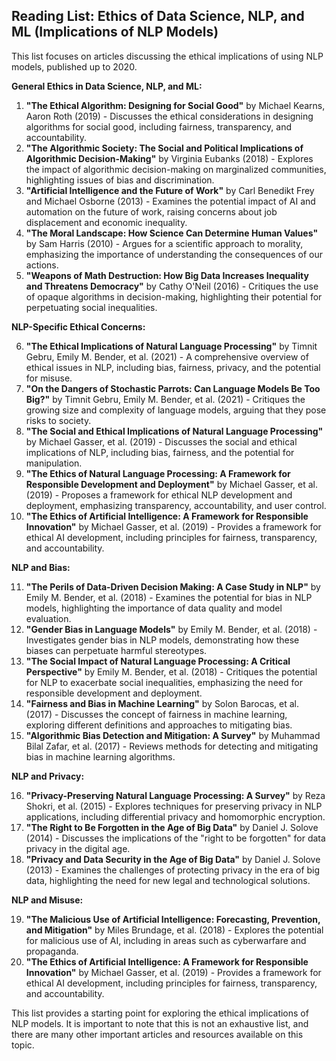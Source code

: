 ## Reading List: Ethics of Data Science, NLP, and ML (Implications of NLP Models)

This list focuses on articles discussing the ethical implications of using NLP models, published up to 2020. 

**General Ethics in Data Science, NLP, and ML:**

1. **"The Ethical Algorithm: Designing for Social Good"** by Michael Kearns, Aaron Roth (2019) - Discusses the ethical considerations in designing algorithms for social good, including fairness, transparency, and accountability.
2. **"The Algorithmic Society: The Social and Political Implications of Algorithmic Decision-Making"** by Virginia Eubanks (2018) - Explores the impact of algorithmic decision-making on marginalized communities, highlighting issues of bias and discrimination.
3. **"Artificial Intelligence and the Future of Work"** by Carl Benedikt Frey and Michael Osborne (2013) - Examines the potential impact of AI and automation on the future of work, raising concerns about job displacement and economic inequality.
4. **"The Moral Landscape: How Science Can Determine Human Values"** by Sam Harris (2010) - Argues for a scientific approach to morality, emphasizing the importance of understanding the consequences of our actions.
5. **"Weapons of Math Destruction: How Big Data Increases Inequality and Threatens Democracy"** by Cathy O'Neil (2016) - Critiques the use of opaque algorithms in decision-making, highlighting their potential for perpetuating social inequalities.

**NLP-Specific Ethical Concerns:**

6. **"The Ethical Implications of Natural Language Processing"** by Timnit Gebru, Emily M. Bender, et al. (2021) - A comprehensive overview of ethical issues in NLP, including bias, fairness, privacy, and the potential for misuse.
7. **"On the Dangers of Stochastic Parrots: Can Language Models Be Too Big?"** by Timnit Gebru, Emily M. Bender, et al. (2021) - Critiques the growing size and complexity of language models, arguing that they pose risks to society.
8. **"The Social and Ethical Implications of Natural Language Processing"** by Michael Gasser, et al. (2019) - Discusses the social and ethical implications of NLP, including bias, fairness, and the potential for manipulation.
9. **"The Ethics of Natural Language Processing: A Framework for Responsible Development and Deployment"** by Michael Gasser, et al. (2019) - Proposes a framework for ethical NLP development and deployment, emphasizing transparency, accountability, and user control.
10. **"The Ethics of Artificial Intelligence: A Framework for Responsible Innovation"** by Michael Gasser, et al. (2019) - Provides a framework for ethical AI development, including principles for fairness, transparency, and accountability.

**NLP and Bias:**

11. **"The Perils of Data-Driven Decision Making: A Case Study in NLP"** by Emily M. Bender, et al. (2018) - Examines the potential for bias in NLP models, highlighting the importance of data quality and model evaluation.
12. **"Gender Bias in Language Models"** by Emily M. Bender, et al. (2018) - Investigates gender bias in NLP models, demonstrating how these biases can perpetuate harmful stereotypes.
13. **"The Social Impact of Natural Language Processing: A Critical Perspective"** by Emily M. Bender, et al. (2018) - Critiques the potential for NLP to exacerbate social inequalities, emphasizing the need for responsible development and deployment.
14. **"Fairness and Bias in Machine Learning"** by Solon Barocas, et al. (2017) - Discusses the concept of fairness in machine learning, exploring different definitions and approaches to mitigating bias.
15. **"Algorithmic Bias Detection and Mitigation: A Survey"** by Muhammad Bilal Zafar, et al. (2017) - Reviews methods for detecting and mitigating bias in machine learning algorithms.

**NLP and Privacy:**

16. **"Privacy-Preserving Natural Language Processing: A Survey"** by Reza Shokri, et al. (2015) - Explores techniques for preserving privacy in NLP applications, including differential privacy and homomorphic encryption.
17. **"The Right to Be Forgotten in the Age of Big Data"** by Daniel J. Solove (2014) - Discusses the implications of the "right to be forgotten" for data privacy in the digital age.
18. **"Privacy and Data Security in the Age of Big Data"** by Daniel J. Solove (2013) - Examines the challenges of protecting privacy in the era of big data, highlighting the need for new legal and technological solutions.

**NLP and Misuse:**

19. **"The Malicious Use of Artificial Intelligence: Forecasting, Prevention, and Mitigation"** by Miles Brundage, et al. (2018) - Explores the potential for malicious use of AI, including in areas such as cyberwarfare and propaganda.
20. **"The Ethics of Artificial Intelligence: A Framework for Responsible Innovation"** by Michael Gasser, et al. (2019) - Provides a framework for ethical AI development, including principles for fairness, transparency, and accountability.

This list provides a starting point for exploring the ethical implications of NLP models. It is important to note that this is not an exhaustive list, and there are many other important articles and resources available on this topic. 
